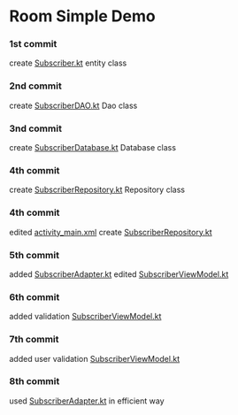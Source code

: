 # Room Simple Demo

### 1st commit
create [Subscriber.kt](app/src/main/java/com/example/myandroiddemos/db/Subscriber.kt) entity class

### 2nd commit
create [SubscriberDAO.kt](app/src/main/java/com/example/myandroiddemos/db/SubscriberDAO.kt) Dao class

### 3nd commit
create [SubscriberDatabase.kt](app/src/main/java/com/example/myandroiddemos/db/SubscriberDatabase.kt) Database class

### 4th commit
create [SubscriberRepository.kt](app/src/main/java/com/example/myandroiddemos/db/SubscriberRepository.kt) Repository class

### 4th commit 
edited [activity_main.xml](app/src/main/res/layout/activity_main.xml)
create [SubscriberRepository.kt](app/src/main/res/layout/row_subscriber.xml)

### 5th commit
added [SubscriberAdapter.kt](app/src/main/java/com/example/myandroiddemos/adapter/SubscriberAdapter.kt)
edited [SubscriberViewModel.kt](app/src/main/java/com/example/myandroiddemos/SubscriberViewModel.kt)

### 6th commit
added validation [SubscriberViewModel.kt](app/src/main/java/com/example/myandroiddemos/SubscriberViewModel.kt)

### 7th commit
added user validation [SubscriberViewModel.kt](app/src/main/java/com/example/myandroiddemos/SubscriberViewModel.kt)

### 8th commit
used [SubscriberAdapter.kt](app/src/main/java/com/example/myandroiddemos/adapter/SubscriberAdapter.kt) in efficient way